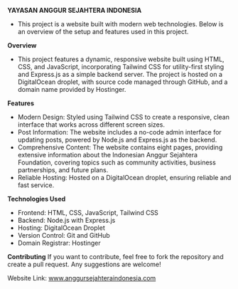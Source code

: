 **YAYASAN ANGGUR SEJAHTERA INDONESIA**
- This project is a website built with modern web technologies. Below is an overview of the setup and features used in this project.

**Overview**
- This project features a dynamic, responsive website built using HTML, CSS, and JavaScript, incorporating Tailwind CSS for utility-first styling and Express.js as a simple backend server. The project is hosted on a DigitalOcean droplet, with source code managed through GitHub, and a domain name provided by Hostinger.

**Features**
- Modern Design: Styled using Tailwind CSS to create a responsive, clean interface that works across different screen sizes.
- Post Information: The website includes a no-code admin interface for updating posts, powered by Node.js and Express.js as the backend.
- Comprehensive Content: The website contains eight pages, providing extensive information about the Indonesian Anggur Sejahtera Foundation, covering topics such as community activities, business partnerships, and future plans.
- Reliable Hosting: Hosted on a DigitalOcean droplet, ensuring reliable and fast service.

**Technologies Used**
- Frontend: HTML, CSS, JavaScript, Tailwind CSS
- Backend: Node.js with Express.js
- Hosting: DigitalOcean Droplet
- Version Control: Git and GitHub
- Domain Registrar: Hostinger

**Contributing**
If you want to contribute, feel free to fork the repository and create a pull request. Any suggestions are welcome!

Website Link: www.anggursejahteraindonesia.com
